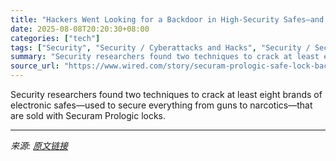 ```yaml
---
title: "Hackers Went Looking for a Backdoor in High-Security Safes—and Now Can Open Them in Seconds"
date: 2025-08-08T20:20:30+08:00
categories: ["tech"]
tags: ["Security", "Security / Cyberattacks and Hacks", "Security / Security News", "cybersecurity", "security", "hacking", "black hat", "DefCon", "Cracking the Code"]
summary: "Security researchers found two techniques to crack at least eight brands of electronic safes—used to secure everything from guns to narcotics—that are sold with Securam Prologic locks."
source_url: "https://www.wired.com/story/securam-prologic-safe-lock-backdoor-exploits/"
---
```


Security researchers found two techniques to crack at least eight brands of electronic safes—used to secure everything from guns to narcotics—that are sold with Securam Prologic locks.

---

*来源: [原文链接](https://www.wired.com/story/securam-prologic-safe-lock-backdoor-exploits/)*

